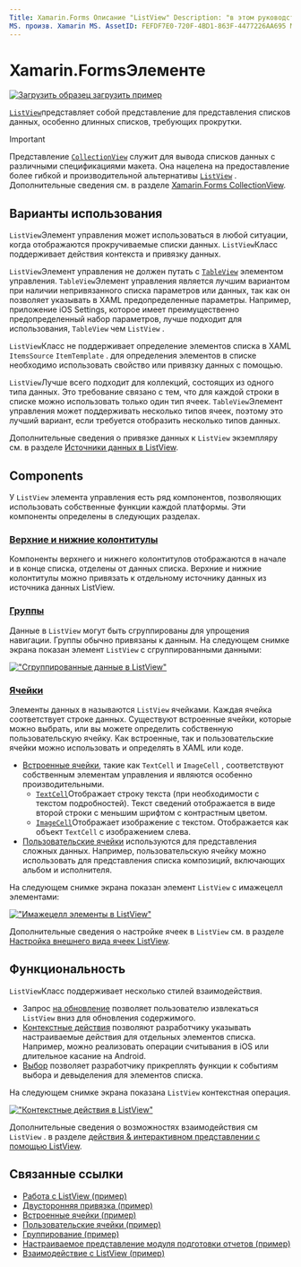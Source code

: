 ```yaml
---
Title: Xamarin.Forms Описание "ListView" Description: "в этом руководство описывается Xamarin.Forms ListView, который можно использовать для представления данных в интерактивных списках".
MS. произв. Xamarin MS. AssetID: FEFDF7E0-720F-4BD1-863F-4477226AA695 MS. Technology: Xamarin-Forms author: давидбритч MS. author: дабритч МС. Дата: 09/04/2019 No-Loc: [ Xamarin.Forms , Xamarin.Essentials ]
---
```


# <a name="xamarinforms-listview"></a>Xamarin.FormsЭлементе

[![Загрузить образец](~/media/shared/download.png) загрузить пример](https://docs.microsoft.com/samples/xamarin/xamarin-forms-samples/workingwithlistview)

[`ListView`](xref:Xamarin.Forms.ListView)представляет собой представление для представления списков данных, особенно длинных списков, требующих прокрутки.

> [!IMPORTANT]
> Представление [`CollectionView`](xref:Xamarin.Forms.CollectionView) служит для вывода списков данных с различными спецификациями макета. Она нацелена на предоставление более гибкой и производительной альтернативы [`ListView`](xref:Xamarin.Forms.ListView) . Дополнительные сведения см. в разделе [Xamarin.Forms CollectionView](~/xamarin-forms/user-interface/collectionview/index.md).

## <a name="use-cases"></a>Варианты использования

`ListView`Элемент управления может использоваться в любой ситуации, когда отображаются прокручиваемые списки данных. `ListView`Класс поддерживает действия контекста и привязку данных.

`ListView`Элемент управления не должен путать с [`TableView`](~/xamarin-forms/user-interface/tableview.md) элементом управления. `TableView`Элемент управления является лучшим вариантом при наличии непривязанного списка параметров или данных, так как он позволяет указывать в XAML предопределенные параметры. Например, приложение iOS Settings, которое имеет преимущественно предопределенный набор параметров, лучше подходит для использования, `TableView` чем `ListView` .

`ListView`Класс не поддерживает определение элементов списка в XAML `ItemsSource` `ItemTemplate` . для определения элементов в списке необходимо использовать свойство или привязку данных с помощью.

`ListView`Лучше всего подходит для коллекций, состоящих из одного типа данных. Это требование связано с тем, что для каждой строки в списке можно использовать только один тип ячеек. `TableView`Элемент управления может поддерживать несколько типов ячеек, поэтому это лучший вариант, если требуется отобразить несколько типов данных.

Дополнительные сведения о привязке данных к `ListView` экземпляру см. в разделе [Источники данных в ListView](~/xamarin-forms/user-interface/listview/data-and-databinding.md).

## <a name="components"></a>Components

У `ListView` элемента управления есть ряд компонентов, позволяющих использовать собственные функции каждой платформы. Эти компоненты определены в следующих разделах.

### <a name="headers-and-footers"></a>[Верхние и нижние колонтитулы](customizing-list-appearance.md#headers-and-footers)

Компоненты верхнего и нижнего колонтитулов отображаются в начале и в конце списка, отделены от данных списка. Верхние и нижние колонтитулы можно привязать к отдельному источнику данных из источника данных ListView.

### <a name="groups"></a>[Группы](customizing-list-appearance.md#grouping)

Данные в `ListView` могут быть сгруппированы для упрощения навигации. Группы обычно привязаны к данным. На следующем снимке экрана показан элемент `ListView` с сгруппированными данными:

[!["Сгруппированные данные в ListView"](images/grouping-depth-cropped.png)](images/grouping-depth.png#lightbox "Сгруппированные данные в ListView")

### <a name="cells"></a>[Ячейки](customizing-cell-appearance.md)

Элементы данных в называются `ListView` ячейками. Каждая ячейка соответствует строке данных. Существуют встроенные ячейки, которые можно выбрать, или вы можете определить собственную пользовательскую ячейку. Как встроенные, так и пользовательские ячейки можно использовать и определять в XAML или коде.

- [Встроенные ячейки](customizing-cell-appearance.md#built-in-cells), такие как `TextCell` и `ImageCell` , соответствуют собственным элементам управления и являются особенно производительными.
  - [`TextCell`](customizing-cell-appearance.md#textcell)Отображает строку текста (при необходимости с текстом подробностей). Текст сведений отображается в виде второй строки с меньшим шрифтом с контрастным цветом.
  - [`ImageCell`](customizing-cell-appearance.md#imagecell)Отображает изображение с текстом. Отображается как объект `TextCell` с изображением слева.
- [Пользовательские ячейки](customizing-cell-appearance.md#custom-cells) используются для представления сложных данных. Например, пользовательскую ячейку можно использовать для представления списка композиций, включающих альбом и исполнителя.

На следующем снимке экрана показан элемент `ListView` с имажецелл элементами:

[!["Имажецелл элементы в ListView"](images/image-cell-default-cropped.png)](images/image-cell-default.png#lightbox "Имажецелл элементы в ListView")

Дополнительные сведения о настройке ячеек в `ListView` см. в разделе [Настройка внешнего вида ячеек ListView](customizing-cell-appearance.md).

## <a name="functionality"></a>Функциональность

`ListView`Класс поддерживает несколько стилей взаимодействия.

- Запрос [на обновление](interactivity.md#pull-to-refresh) позволяет пользователю извлекаться `ListView` вниз для обновления содержимого.
- [Контекстные действия](interactivity.md#context-actions) позволяют разработчику указывать настраиваемые действия для отдельных элементов списка. Например, можно реализовать операции считывания в iOS или длительное касание на Android.
- [Выбор](interactivity.md#selection-and-taps) позволяет разработчику прикреплять функции к событиям выбора и девыделения для элементов списка.

На следующем снимке экрана показана `ListView` контекстная операция.

[!["Контекстные действия в ListView"](images/context-default-cropped.png)](images/context-default.png#lightbox "Контекстные действия в ListView")

Дополнительные сведения о возможностях взаимодействия см `ListView` . в разделе [действия & интерактивном представлении с помощью ListView](interactivity.md).

## <a name="related-links"></a>Связанные ссылки

- [Работа с ListView (пример)](https://docs.microsoft.com/samples/xamarin/xamarin-forms-samples/workingwithlistview)
- [Двусторонняя привязка (пример)](https://docs.microsoft.com/samples/xamarin/xamarin-forms-samples/userinterface-listview-switchentrytwobinding)
- [Встроенные ячейки (пример)](https://docs.microsoft.com/samples/xamarin/xamarin-forms-samples/userinterface-listview-builtincells)
- [Пользовательские ячейки (пример)](https://docs.microsoft.com/samples/xamarin/xamarin-forms-samples/userinterface-listview-customcells)
- [Группирование (пример)](https://docs.microsoft.com/samples/xamarin/xamarin-forms-samples/userinterface-listview-grouping)
- [Настраиваемое представление модуля подготовки отчетов (пример)](https://docs.microsoft.com/samples/xamarin/xamarin-forms-samples/workingwithlistviewnative/)
- [Взаимодействие с ListView (пример)](https://docs.microsoft.com/samples/xamarin/xamarin-forms-samples/userinterface-listview-interactivity)
